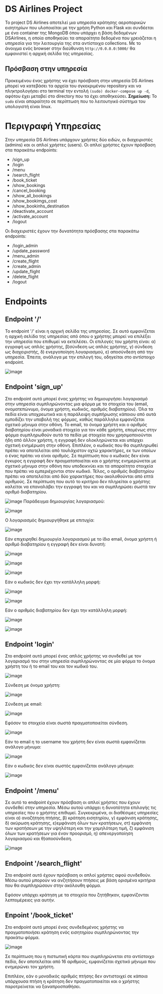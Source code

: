 # DS Airlines Project
Το project DS Airlines αποτελεί μια υπηρεσία κράτησης αεροπορικών εισητηρίων που υλοποιείται με την χρήση Python και Flask και συνδέεται με ένα container της MongoDB όπου υπάρχει η βάση δεδομένων DSAirlines, η οποία αποθηκεύει τα απαραίτητα δεδομένα που χρειάζεται η υπηρεσία για την λειτουργία της στα αντίστοιχα collections. Με το άνοιγμα ενός browser στην διεύθυνση `http://0.0.0.0:5000/` θα εμφανιστεί η αρχική σελίδα της υπηρεσίας.

## Πρόσβαση στην υπηρεσία
Προκειμένου ένας χρήστης να έχει πρόσβαση στην υπηρεσία DS Airlines μπορεί να κατεβάσει τα αρχεία του σγκεκριμένου repository και να πληκτρολογήσει στο terminal την εντολή `(sudo) docker-compose up -d`, αφότου έχει μεταβεί στο directory που τα έχει αποθηκεύσει.
**Σημείωση:** Το `sudo` είναι απαραίτητο σε περίπτωση που το λειτουτγικό σύστημα του υπολογιστή είναι linux.

# Περιγραφή Υπηρεσίας
Στην υπηρεσία DS Airlines υπάρχουν χρήστες δύο ειδών, οι διαχειριστές (admins) και οι απλοί χρήστες (users). 
Οι απλοί χρήστες έχουν πρόσβαση στα παρακάτω endpoints:
- /sign_up
- /login
- /menu
- /search_flight
- /book_ticket
- /show_bookings
- /cancel_booking
- /show_all_bookings
- /show_bookimgs_cost
- /show_bookinhs_destination
- /deactivate_account
- /activate_account
- /logout

Οι διαχειριστές έχουν την δυνατότητα πρόσβασης στα παρακάτω endpoints:
- /login_admin
- /update_password
- /menu_admin
- /create_flight
- /create_admin
- /update_flight
- /delete_flight
- /logout

# Endpoints
## Endpoint '/'
Το endpoint '/' είναι η αρχική σελίδα της υπηρεσίας. Σε αυτό εμφανίζεται η αρχική σελίδα της υπηρεσίας από όπου ο χρήστης μπορεί να επιλέξει την υπηρεσία που επιθυμεί να εκτελέσει. Οι επιλογές του χρήστη είναι: α) εγγραφή ως απλός χρήστης, β)σύνδεση ως απλός χρήστης, γ) σύνδεση ως διαχειριστής, δ) ενεργοποίηση λογαριασμού, ε) αποσύνδεση από την υπηρεσία. Έπειτα, ανάλογα με την επιλογή του, οδηγείται στο αντίστοιχο endpoint.  

![image](https://user-images.githubusercontent.com/103967806/189339955-e93ec8d3-1015-4de9-8544-037c250010fe.png)

## Endpoint 'sign_up'
Στο endpoint αυτό μπορεί ένας χρήστης να δημιουργήσει λογαριασμό στην υπηρεσία συμπληρώνοντας μια φόρμα με τα στοιχεία του (email, ονοματεπώνυμο, όνομα χρήστη, κωδικός, αριθμός διαβατηρίου). Όλα τα πεδία είναι υποχρεωτικά και η παράλειψη συμπήρωσης κάποιου από αυτά εμποδίζει την υποβολή της φόρμας, καθώς παράλληλα εμφανίζεται σχετικό μήνυμα στην οθόνη. Το email, το όνομα χρήστη και ο αριθμός διαβατηρίου είναι μοναδικά στοιχεία για τον κάθε χρήστη, επομένως στην φόρμα συμπληρωθούν αυτά τα πεδία με στοιχεία που χρησιμοποιούνται ήδη από άλλον χρήστη, η εγγραφή δεν ολοκληρώνεται και υπάρχει σχετική ενημέρωση στην οθόνη. Επιπλέον, ο κωδικός που θα συμπληρωθεί πρέπει να αποτελείται από τουλάχιστον οχτώ χαρακτήρες, εκ των οποίων ο ένας πρέπει να είναι αριθμός. Σε περίπτωση που ο κωδικός δεν είναι έγκυρος η εγγραφή δεν πραγματοποιείται και ο χρήστης ενημερώνεται με σχετικό μήνυμα στην οθόνη που υποδεικνύει και τα απαραίτητα στοιχεία που πρέπει να εμπεριέχονται στον κωδικό. Τέλος, ο αριθμός διαβατηρίου πρέπει να αποτελείται από δύο χαρακτήρες που ακολοθούνται από επτά αριθμούς. Σε περίπτωση που αυτό το κριτήριο δεν πληρείται ο χρήστης καλείται να επαναλάβει την εγγραφή του και να συμπληρώσει σωστά τον αριθμό διαβατηρίου.   

![image](https://user-images.githubusercontent.com/103967806/189340030-0b812cf9-55c2-4479-a255-e037c4487bf4.png)
Παράδειγμα δημιουργίας λογαριασμού:

![image](https://user-images.githubusercontent.com/103967806/189343371-6f3925d4-9816-4c29-8540-ade32e4e64df.png)

Ο λογαριασμός δημιουργήθηκε με επιτυχία:

![image](https://user-images.githubusercontent.com/103967806/189343610-0a5f9d10-79ea-44ba-9505-900d76dc50ad.png)

Εάν επιχειρηθεί δημιουργία λογαριασμού με το ίδιο email, όνομα χρήστη ή αριθμό διαβατηρίου η εγγραφή δεν είναι δυνατή:

![image](https://user-images.githubusercontent.com/103967806/189343951-b2837211-148b-4eb4-a189-2193239da2b6.png)

![image](https://user-images.githubusercontent.com/103967806/189344497-f79e4956-c75b-46a5-8966-c85644d2c5b4.png)

![image](https://user-images.githubusercontent.com/103967806/189344617-2f7e6557-c437-4968-b969-bd264ae6b182.png)

Εάν ο κωδικός δεν έχει την κατάλληλη μορφή:

![image](https://user-images.githubusercontent.com/103967806/189345833-a6890ac2-2ccc-4ee6-af51-5a12dbfe1b1d.png)

![image](https://user-images.githubusercontent.com/103967806/189345944-5acc904f-3edd-4664-b0c1-0a15e72b4cbc.png)

Εάν ο αριθμός διαβατηρίου δεν έχει την κατάλληλη μορφή:

![image](https://user-images.githubusercontent.com/103967806/189346138-d299956d-0289-4134-b128-b6a76ab2765f.png)

![image](https://user-images.githubusercontent.com/103967806/189346276-00e1abfd-aaae-4e59-9bfd-5b8e7eebe890.png)


## Endpoint 'login'
Στο endpoint αυτό μπορεί ένας απλός χρήστης να συνδεθεί με τον λογαριασμό του στην υπηρεσία συμπληρώνοντας σε μία φόρμα το όνομα χρήστη του ή το email του και τον κωδικό του.  

![image](https://user-images.githubusercontent.com/103967806/189346408-43d8e87b-8b50-4639-b013-c59d863e71e3.png)

Σύνδεση με όνομα χρήστη:

![image](https://user-images.githubusercontent.com/103967806/189486517-5baf67ed-032c-437f-a7af-8f36e5525b22.png)

Σύνδεση με email:

![image](https://user-images.githubusercontent.com/103967806/189486537-d46a3a1d-3e30-49d3-b19b-749c26c8e723.png)

Εφόσον τα στοιχεία είναι σωστά πραγματοποιείται σύνδεση.

![image](https://user-images.githubusercontent.com/103967806/189486573-abe7399c-b052-4965-9604-40456c24c2d2.png)

 Εάν το email η το username του χρήστη δεν είναι σωστά εμφανίζεται ανάλογο μήνυμα:
 
 ![image](https://user-images.githubusercontent.com/103967806/189346608-a4691716-c120-4b2a-909b-b61cccb19bca.png)

Εάν ο κωδικός δεν είναι σωστός εμφανίζεται ανάλογο μήνυμα:

![image](https://user-images.githubusercontent.com/103967806/189346749-cb7b18ea-b128-428c-8a3c-27d5afd2a3d3.png)

## Endpoint '/menu'
Σε αυτό το endpoint έχουν πρόσβαση οι απλοί χρήστες που έχουν συνδεθεί στην υπηρεσία. Μέσω αυτού υπάρχει η δυνατότητα επιλογής τις υπηρεσίες που ο χρήστης επιθυμεί. 
Συγκεκριμένα, οι διαθέσιμες υπηρεσίες είναι α) αναζήτηση πτήσης, β) κράτηση εισητηρίου, γ) εμφάνιση κράτησης, δ) ακύρωση κράτησης, ε)εμφάνιση όλων των κρατήσεων, στ) εμφάνιση των κρατήσεων με την υψηλότερη και την χαμηλότερη τιμή, ζ) εμφάνιση όλων των κρατήσεων για έναν προορισμό, η) απενεργοποίηση λογαριασμού και θ)αποσύνδεση.

![image](https://user-images.githubusercontent.com/103967806/189486894-ddc57124-ac1a-4018-a507-67e922055bca.png)

## Endpoint '/search_flight'
Στο endpoint αυτό έχουν πρόσβαση οι απλοί χρήστες αφού συνδεθούν. Μέσω αυτού μπορούν να ανζητήσουν πτήσεις με βάση ορισμένα κριτήρια που θα συμπληρώσουν στην ακόλουθη φόρμα. 


Εφόσον υπάρχει κράτηση με τα στοιχεία που ζητήθηκαν, εμφανίζονται λεπτομέρειες για αυτήν.


## Enpoint '/book_ticket'
Στο endpoint αυτό μπορεί ένας συνδεδεμένος χρήστης να πραγματοποιήσει κράτηση ενός εισητηρίου συμπληρώνοντας την πρακάτω φόρμα.

![image](https://user-images.githubusercontent.com/103967806/189487539-8f9d0e59-aead-4dd4-831b-3988075fbe78.png)

Σε περίπτωση που η πιστωτική κάρτα που συμπληρώνεται στο αντίστοιχο πεδίο, δεν αποτελείται από 16 αριθμούς, εμφανίζεται σχετικό μήνυμα που ενημερώνει τον χρήστη. 


Επιπλέον, εάν ο μοναδικός αριθμός πτήσης δεν αντιστοιχεί σε κάποια υπάρχουσα πτήση η κράτηση δεν πραγματοποιείται και ο χρήστης παροτρείνεται να ξαναπροσπαθήσει.




